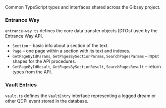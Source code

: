 Common TypeScript types and interfaces shared across the Gibsey project.

### Entrance Way

`entrance-way.ts` defines the core data transfer objects (DTOs) used by the Entrance Way API.

- `Section` – basic info about a section of the text.
- `Page` – one page within a section with its text and indexes.
- `GetPageByIdParams`, `GetPagesBySectionParams`, `SearchPagesParams` – input shapes for the API procedures.
- `GetPageByIdResult`, `GetPagesBySectionResult`, `SearchPagesResult` – return types from the API.


### Vault Entries

`vault.ts` defines the `VaultEntry` interface representing a logged dream or other QDPI event stored in the database.
